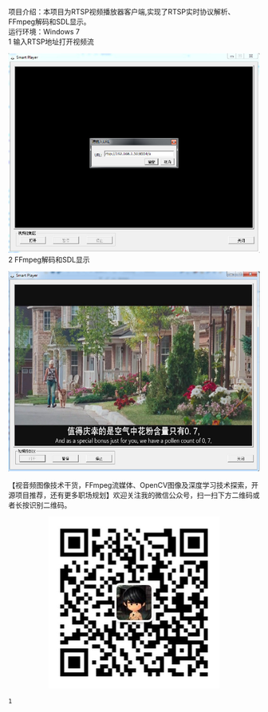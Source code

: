 项目介绍：本项目为RTSP视频播放器客户端,实现了RTSP实时协议解析、FFmpeg解码和SDL显示。      
运行环境：Windows 7       
1 输入RTSP地址打开视频流        
                          
                
![image1](https://github.com/DaveBobo/RtspPlayer/blob/master/Screenshots/r1.jpg)    
2 FFmpeg解码和SDL显示       
                 
                   
![image2](https://github.com/DaveBobo/RtspPlayer/blob/master/Screenshots/r2.jpg)
                       
                       
【视音频图像技术干货，FFmpeg流媒体、OpenCV图像及深度学习技术探索，开源项目推荐，还有更多职场规划】欢迎关注我的微信公众号，扫一扫下方二维码或者长按识别二维码。
                         
<div align=center><img src="https://github.com/DaveBobo/RtspPlayer/blob/master/Screenshots/wx.jpg"/></div>

    1                         
